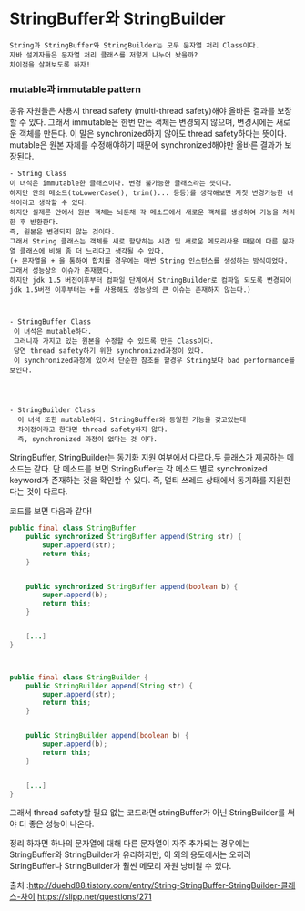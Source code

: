 # StringBuffer와 StringBuilder
	String과 StringBuffer와 StringBuilder는 모두 문자열 처리 Class이다. 
	자바 설계자들은 문자열 처리 클래스를 저렇게 나누어 놨을까?
	차이점을 살펴보도록 하자!

### mutable과 immutable pattern
공유 자원들은 사용시 thread safety (multi-thread safety)해야 올바른 결과를 보장할 수 있다.
그래서 immutable은 한번 만든 객체는 변경되지 않으며, 변경시에는 새로운 객체를 만든다.
이 말은 synchronized하지 않아도 thread safety하다는 뜻이다. 
mutable은 원본 자체를 수정해야하기 때문에 synchronized해야만 올바른 결과가 보장된다.
	
	- String Class
	이 녀석은 immutable한 클래스이다. 변경 불가능한 클래스라는 뜻이다.
	하지만 안의 메소드(toLowerCase(), trim()... 등등)를 생각해보면 자칫 변경가능한 녀석이라고 생각할 수 있다.
	하지만 실제론 안에서 원본 객체는 놔둔채 각 메소드에서 새로운 객체를 생성하여 기능을 처리한 후 반환한다.
	즉, 원본은 변경되지 않는 것이다. 
	그래서 String 클래스는 객체를 새로 할당하는 시간 및 새로운 메모리사용 때문에 다른 문자열 클래스에 비해 좀 더 느리다고 생각될 수 있다.
	(+ 문자열을 + 을 통하여 합치를 경우에는 매번 String 인스턴스를 생성하는 방식이었다. 그래서 성능상의 이슈가 존재했다.
	하지만 jdk 1.5 버전이후부터 컴파일 단계에서 StringBuilder로 컴파일 되도록 변경되어
	jdk 1.5버전 이후부터는 +를 사용해도 성능상의 큰 이슈는 존재하지 않는다.)  



	- StringBuffer Class
	 이 녀석은 mutable하다.
	 그러니까 가지고 있는 원본을 수정할 수 있도록 만든 Class이다.
	 당연 thread safety하기 위한 synchronized과정이 있다.
	 이 synchronized과정에 있어서 단순한 참조를 할경우 String보다 bad performance를 보인다.




	- StringBuilder Class
	  이 녀석 또한 mutable하다. StringBuffer와 동일한 기능을 갖고있는데 
	  차이점이라고 한다면 thread safety하지 않다.
	  즉, synchronized 과정이 없다는 것 이다.

StringBuffer, StringBuilder는 동기화 지원 여부에서 다르다.두 클래스가 제공하는 메소드는 같다. 단 메소드를 보면 StringBuffer는 각 메소드 별로 synchronized keyword가 존재하는 것을 확인할 수 있다.
즉, 멀티 쓰레드 상태에서 동기화를 지원한다는 것이 다르다. 

코드를 보면 다음과 같다!


``` java
public final class StringBuffer
	public synchronized StringBuffer append(String str) {
		super.append(str);
		return this;
	}


	public synchronized StringBuffer append(boolean b) {
		super.append(b);
		return this;
	}  


	[...]
}



public final class StringBuilder {
	public StringBuilder append(String str) {
		super.append(str);
		return this;
	}


	public StringBuilder append(boolean b) {
		super.append(b);
		return this;
	}     


	[...]
}
```

그래서 thread safety할 필요 없는 코드라면 stringBuffer가 아닌 StringBuilder를 써야 더 좋은 성능이 나온다.

정리 하자면 하나의 문자열에 대해 다른 문자열이 자주 추가되는 경우에는 StringBuffer와 StringBuilder가 유리하지만, 이 외의 용도에서는 오히려 StringBuffer나 StringBuilder가 훨씬 메모리 자원 낭비될 수 있다.


출처 :http://duehd88.tistory.com/entry/String-StringBuffer-StringBuilder-클래스-차이 
https://slipp.net/questions/271
